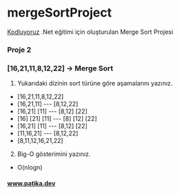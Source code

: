 # mergeSortProject
[Kodluyoruz](www.patika.dev) .Net eğitimi için oluşturulan Merge Sort Projesi
### Proje 2
### [16,21,11,8,12,22] -> Merge Sort
1. Yukarıdaki dizinin sort türüne göre aşamalarını yazınız.
- [16,21,11,8,12,22]
- [16,21,11] --- [8,12,22]
- [16,21] [11] --- [8,12] [22]
- [16] [21] [11] --- [8] [12] [22]
- [16,21] [11] --- [8,12] [22]
- [11,16,21] --- [8,12,22]
- [8,11,12,16,21,22]
2. Big-O gösterimini yazınız.
- O(nlogn)
#### www.patika.dev

